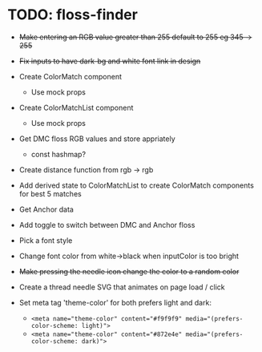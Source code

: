 # TODO: floss-finder

- ~~Make entering an RGB value greater than 255 default to 255 eg 345 -> 255~~

- ~~Fix inputs to have dark-bg and white font link in design~~

- Create ColorMatch component
    - Use mock props

- Create ColorMatchList component
    - Use mock props

- Get DMC floss RGB values and store appriately
    - const hashmap?

- Create distance function from rgb -> rgb

- Add derived state to ColorMatchList to create ColorMatch components for best 5 matches

- Get Anchor data

- Add toggle to switch between DMC and Anchor floss

- Pick a font style

- Change font color from white->black when inputColor is too bright

- ~~Make pressing the needle icon change the color to a random color~~

- Create a thread needle SVG that animates on page load / click

- Set meta tag 'theme-color' for both prefers light and dark: 
    - ```<meta name="theme-color" content="#f9f9f9" media="(prefers-color-scheme: light)">```
    - ```<meta name="theme-color" content="#872e4e" media="(prefers-color-scheme: dark)">```